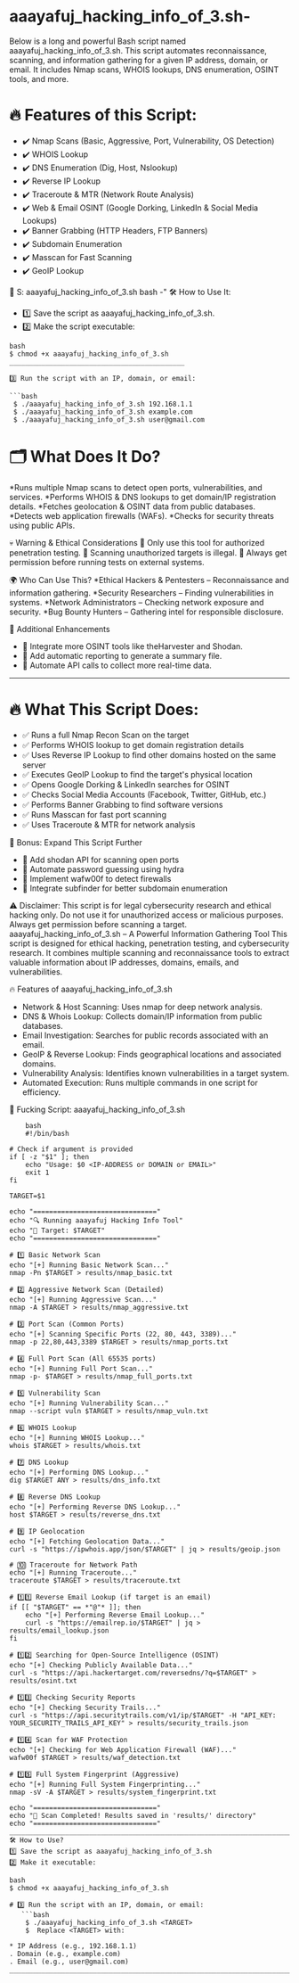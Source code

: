 # aaayafuj_hacking_info_of_3.sh-
 Below is a long and powerful Bash script named aaayafuj_hacking_info_of_3.sh. 
 This script automates reconnaissance, scanning, and information gathering for 
 a given IP address, domain, or email. It includes Nmap scans, WHOIS lookups,
 DNS enumeration, OSINT tools, and more.

# 🔥 Features of this Script:
* ✔️ Nmap Scans (Basic, Aggressive, Port, Vulnerability, OS Detection)
* ✔️ WHOIS Lookup
* ✔️ DNS Enumeration (Dig, Host, Nslookup)
* ✔️ Reverse IP Lookup
* ✔️ Traceroute & MTR (Network Route Analysis)
* ✔️ Web & Email OSINT (Google Dorking, LinkedIn & Social Media Lookups)
* ✔️ Banner Grabbing (HTTP Headers, FTP Banners)
* ✔️ Subdomain Enumeration
* ✔️ Masscan for Fast Scanning
* ✔️ GeoIP Lookup

📜 S: aaayafuj_hacking_info_of_3.sh
bash
-"
🛠 How to Use It:
  * 1️⃣ Save the script as aaayafuj_hacking_info_of_3.sh.
  * 2️⃣ Make the script executable:
   ```
bash
$ chmod +x aaayafuj_hacking_info_of_3.sh
____________________________________________

3️⃣ Run the script with an IP, domain, or email:

```
    ```bash                                            
     $ ./aaayafuj_hacking_info_of_3.sh 192.168.1.1       
     $ ./aaayafuj_hacking_info_of_3.sh example.com      
     $ ./aaayafuj_hacking_info_of_3.sh user@gmail.com    
    

# 🗂 What Does It Do?
*Runs multiple Nmap scans to detect open ports, vulnerabilities, and services.
*Performs WHOIS & DNS lookups to get domain/IP registration details.
*Fetches geolocation & OSINT data from public databases.
*Detects web application firewalls (WAFs).
*Checks for security threats using public APIs.

💀 Warning & Ethical Considerations
🚨 Only use this tool for authorized penetration testing.
🚨 Scanning unauthorized targets is illegal.
🚨 Always get permission before running tests on external systems.

🌍 Who Can Use This?
*Ethical Hackers & Pentesters – Reconnaissance and information gathering.
*Security Researchers – Finding vulnerabilities in systems.
*Network Administrators – Checking network exposure and security.
*Bug Bounty Hunters – Gathering intel for responsible disclosure.

🔗 Additional Enhancements
* 📌 Integrate more OSINT tools like theHarvester and Shodan.
* 📌 Add automatic reporting to generate a summary file.
* 📌 Automate API calls to collect more real-time data.  
____________________________________________________________________________________________
# 🔥 What This Script Does:
* ✅ Runs a full Nmap Recon Scan on the target
* ✅ Performs WHOIS lookup to get domain registration details
* ✅ Uses Reverse IP Lookup to find other domains hosted on the same server
* ✅ Executes GeoIP Lookup to find the target's physical location
* ✅ Opens Google Dorking & LinkedIn searches for OSINT
* ✅ Checks Social Media Accounts (Facebook, Twitter, GitHub, etc.)
* ✅ Performs Banner Grabbing to find software versions
* ✅ Runs Masscan for fast port scanning
* ✅ Uses Traceroute & MTR for network analysis

🚀 Bonus: Expand This Script Further
* 🔹 Add shodan API for scanning open ports
* 🔹 Automate password guessing using hydra
* 🔹 Implement wafw00f to detect firewalls
* 🔹 Integrate subfinder for better subdomain enumeration

⚠ Disclaimer: This script is for legal cybersecurity research and ethical hacking only. 
Do not use it for unauthorized access or malicious purposes. Always get permission before scanning a target.
aaayafuj_hacking_info_of_3.sh – A Powerful Information Gathering Tool
This script is designed for ethical hacking, penetration testing, and cybersecurity research. 
It combines multiple scanning and reconnaissance tools to extract valuable information about 
IP addresses, domains, emails, and vulnerabilities.

🔥 Features of aaayafuj_hacking_info_of_3.sh
* Network & Host Scanning: Uses nmap for deep network analysis.
* DNS & Whois Lookup: Collects domain/IP information from public databases.
* Email Investigation: Searches for public records associated with an email.
* GeoIP & Reverse Lookup: Finds geographical locations and associated domains.
* Vulnerability Analysis: Identifies known vulnerabilities in a target system.
* Automated Execution: Runs multiple commands in one script for efficiency.

🚀 Fucking Script: aaayafuj_hacking_info_of_3.sh
``````
    bash
    #!/bin/bash

# Check if argument is provided
if [ -z "$1" ]; then
    echo "Usage: $0 <IP-ADDRESS or DOMAIN or EMAIL>"
    exit 1
fi

TARGET=$1

echo "==============================="
echo "🔍 Running aaayafuj Hacking Info Tool"
echo "📌 Target: $TARGET"
echo "==============================="

# 1️⃣ Basic Network Scan
echo "[+] Running Basic Network Scan..."
nmap -Pn $TARGET > results/nmap_basic.txt

# 2️⃣ Aggressive Network Scan (Detailed)
echo "[+] Running Aggressive Scan..."
nmap -A $TARGET > results/nmap_aggressive.txt

# 3️⃣ Port Scan (Common Ports)
echo "[+] Scanning Specific Ports (22, 80, 443, 3389)..."
nmap -p 22,80,443,3389 $TARGET > results/nmap_ports.txt

# 4️⃣ Full Port Scan (All 65535 ports)
echo "[+] Running Full Port Scan..."
nmap -p- $TARGET > results/nmap_full_ports.txt

# 5️⃣ Vulnerability Scan
echo "[+] Running Vulnerability Scan..."
nmap --script vuln $TARGET > results/nmap_vuln.txt

# 6️⃣ WHOIS Lookup
echo "[+] Running WHOIS Lookup..."
whois $TARGET > results/whois.txt

# 7️⃣ DNS Lookup
echo "[+] Performing DNS Lookup..."
dig $TARGET ANY > results/dns_info.txt

# 8️⃣ Reverse DNS Lookup
echo "[+] Performing Reverse DNS Lookup..."
host $TARGET > results/reverse_dns.txt

# 9️⃣ IP Geolocation
echo "[+] Fetching Geolocation Data..."
curl -s "https://ipwhois.app/json/$TARGET" | jq > results/geoip.json

# 🔟 Traceroute for Network Path
echo "[+] Running Traceroute..."
traceroute $TARGET > results/traceroute.txt

# 1️⃣1️⃣ Reverse Email Lookup (if target is an email)
if [[ "$TARGET" == *"@"* ]]; then
    echo "[+] Performing Reverse Email Lookup..."
    curl -s "https://emailrep.io/$TARGET" | jq > results/email_lookup.json
fi

# 1️⃣2️⃣ Searching for Open-Source Intelligence (OSINT)
echo "[+] Checking Publicly Available Data..."
curl -s "https://api.hackertarget.com/reversedns/?q=$TARGET" > results/osint.txt

# 1️⃣3️⃣ Checking Security Reports
echo "[+] Checking Security Trails..."
curl -s "https://api.securitytrails.com/v1/ip/$TARGET" -H "API_KEY: YOUR_SECURITY_TRAILS_API_KEY" > results/security_trails.json

# 1️⃣4️⃣ Scan for WAF Protection
echo "[+] Checking for Web Application Firewall (WAF)..."
wafw00f $TARGET > results/waf_detection.txt

# 1️⃣5️⃣ Full System Fingerprint (Aggressive)
echo "[+] Running Full System Fingerprinting..."
nmap -sV -A $TARGET > results/system_fingerprint.txt

echo "==============================="
echo "🎯 Scan Completed! Results saved in 'results/' directory"
echo "==============================="
____________________________________________________________________________________________
🛠 How to Use?
1️⃣ Save the script as aaayafuj_hacking_info_of_3.sh
2️⃣ Make it executable:

bash
$ chmod +x aaayafuj_hacking_info_of_3.sh

# 3️⃣ Run the script with an IP, domain, or email:
   ```bash
    $ ./aaayafuj_hacking_info_of_3.sh <TARGET>
    $  Replace <TARGET> with:

* IP Address (e.g., 192.168.1.1)
. Domain (e.g., example.com)
. Email (e.g., user@gmail.com)
__________________________________________________________________________________________


